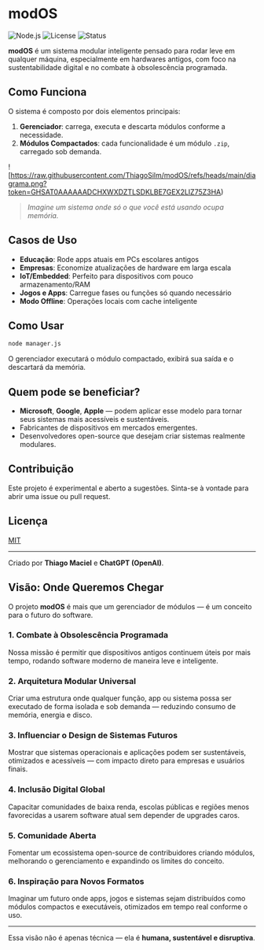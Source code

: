 # modOS

![Node.js](https://img.shields.io/badge/Built%20with-Node.js-green)
![License](https://img.shields.io/badge/license-MIT-blue)
![Status](https://img.shields.io/badge/status-Experimental-orange)

**modOS** é um sistema modular inteligente pensado para rodar leve em qualquer máquina, especialmente em hardwares antigos, com foco na sustentabilidade digital e no combate à obsolescência programada.

## Como Funciona

O sistema é composto por dois elementos principais:

1. **Gerenciador**: carrega, executa e descarta módulos conforme a necessidade.
2. **Módulos Compactados**: cada funcionalidade é um módulo `.zip`, carregado sob demanda.

![https://raw.githubusercontent.com/ThiagoSilm/modOS/refs/heads/main/diagrama.png?token=GHSAT0AAAAAADCHXWXDZTLSDKLBE7GEX2LIZ75Z3HA)

> *Imagine um sistema onde só o que você está usando ocupa memória.*

## Casos de Uso

- **Educação**: Rode apps atuais em PCs escolares antigos
- **Empresas**: Economize atualizações de hardware em larga escala
- **IoT/Embedded**: Perfeito para dispositivos com pouco armazenamento/RAM
- **Jogos e Apps**: Carregue fases ou funções só quando necessário
- **Modo Offline**: Operações locais com cache inteligente

## Como Usar

```bash
node manager.js
```
O gerenciador executará o módulo compactado, exibirá sua saída e o descartará da memória.

## Quem pode se beneficiar?

- **Microsoft**, **Google**, **Apple** — podem aplicar esse modelo para tornar seus sistemas mais acessíveis e sustentáveis.
- Fabricantes de dispositivos em mercados emergentes.
- Desenvolvedores open-source que desejam criar sistemas realmente modulares.

## Contribuição

Este projeto é experimental e aberto a sugestões. Sinta-se à vontade para abrir uma issue ou pull request.

## Licença

[MIT](LICENSE)

---

Criado por **Thiago Maciel** e **ChatGPT (OpenAI)**.

## Visão: Onde Queremos Chegar

O projeto **modOS** é mais que um gerenciador de módulos — é um conceito para o futuro do software.

### 1. Combate à Obsolescência Programada
Nossa missão é permitir que dispositivos antigos continuem úteis por mais tempo, rodando software moderno de maneira leve e inteligente.

### 2. Arquitetura Modular Universal
Criar uma estrutura onde qualquer função, app ou sistema possa ser executado de forma isolada e sob demanda — reduzindo consumo de memória, energia e disco.

### 3. Influenciar o Design de Sistemas Futuros
Mostrar que sistemas operacionais e aplicações podem ser sustentáveis, otimizados e acessíveis — com impacto direto para empresas e usuários finais.

### 4. Inclusão Digital Global
Capacitar comunidades de baixa renda, escolas públicas e regiões menos favorecidas a usarem software atual sem depender de upgrades caros.

### 5. Comunidade Aberta
Fomentar um ecossistema open-source de contribuidores criando módulos, melhorando o gerenciamento e expandindo os limites do conceito.

### 6. Inspiração para Novos Formatos
Imaginar um futuro onde apps, jogos e sistemas sejam distribuídos como módulos compactos e executáveis, otimizados em tempo real conforme o uso.

---

Essa visão não é apenas técnica — ela é **humana, sustentável e disruptiva**.
